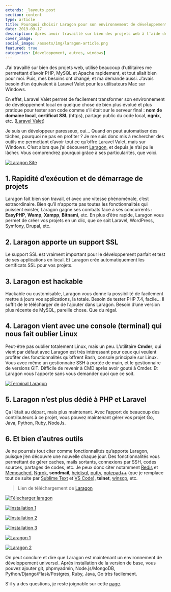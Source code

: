 ```yaml
---
extends: _layouts.post
section: content
type: article
title: Pourquoi choisir Laragon pour son environnement de développement local
date: 2019-09-17
description: Après avoir travaillé sur bien des projets web à l’aide des plusieurs utilitaires pour environnement de développement local, je vous présente Laragon, un utilitaire presque complet et très utile, et vous présente aussi quelques-unes de ses fonctionnalités
cover_image: 
social_image: /assets/img/laragon-article.png
featured: true
categories: [developpement, autres, windows]
---
```


J’ai travaillé sur bien des projets web, utilisé beaucoup d’utilitaires me permettant d’avoir PHP, MySQL et Apache rapidement, et tout allait bien pour moi. Puis, mes besoins ont changé, et ma demande aussi. J’avais besoin d’un équivalent à Laravel Valet pour les utilisateurs Mac sur Windows.

En effet, Laravel Valet permet de facilement transformer son environnement de développement local en quelque chose de bien plus évolué et plus pratique pour tester son code comme s’il était sur le serveur final : **nom de domaine local**, **certificat SSL** (https), partage public du code local, **ngnix**, etc. ([Laravel Valet](https://laravel.com/docs/6.x/valet))

Je suis un développeur paresseux, oui… Quand on peut automatiser des tâches, pourquoi ne pas en profiter ? Je me suis donc mis à rechercher des outils me permettant d’avoir tout ce qu’offre Laravel Valet, mais sur Windows. C’est alors que j’ai découvert [Laragon](https://laragon.org), et depuis je n’ai pu le lâcher. Vous comprendrez pourquoi grâce à ses particularités, que voici.

[![Laragon Site](/assets/img/laragon-site.png)](/assets/img/laragon-site.png)

## 1. Rapidité d’exécution et de démarrage de projets

Laragon fait bien son travail, et avec une vitesse phénoménale, c’est extraordinaire. Bien qu’il n’apporte pas toutes les fonctionnalités qui puissent exister, Laragon gagne ses combats face à ses concurrents : **EasyPHP**, **Wamp**, **Xampp**, **Bitnami**, etc. En plus d’être rapide, Laragon vous permet de créer vos projets en un clic, que ce soit Laravel, WordPress, Symfony, Drupal, etc.

## 2. Laragon apporte un support SSL

Le support SSL est vraiment important pour le développement parfait et test de ses applications en local. Et Laragon crée automatiquement les certificats SSL pour vos projets.

## 3. Laragon est hackable

Hackable ou customisable, Laragon vous donne la possibilité de facilement mettre à jours vos applications, la totale. Besoin de tester PHP 7.4, facile… Il suffit de le télécharger de de l’ajouter dans Laragon. Besoin d’une version plus récente de MySQL, pareille chose. Que du régal.

## 4. Laragon vient avec une console (terminal) qui nous fait oublier Linux

<div>
	<ins class="adsbygoogle"
	    style="display:block"
	    data-ad-client="ca-pub-9554638137229612"
	    data-ad-slot="9573950571"
	    data-ad-format="auto"
	    data-full-width-responsive="true"></ins>
	<script>
	    (adsbygoogle = window.adsbygoogle || []).push({});
	</script>
</div>

Peut-être pas oublier totalement Linux, mais un peu. L’utilitaire **Cmder**, qui vient par défaut avec Laragon est très intéressant pour ceux qui veulent profiter des fonctionnalités qu’offrent Bash, console principale sur Linux. Vous avec même un gestionnaire SSH à portée de main, et le gestionnaire de versions GIT. Difficile de revenir à CMD après avoir gouté à Cmder. Et Laragon vous l’apporte sans vous demander quoi que ce soit.

[![Terminal Laragon](/assets/img/laragon-terminal.png)](/assets/img/laragon-terminal.png)

## 5.	Laragon n’est plus dédié à PHP et Laravel

Ça l’était au départ, mais plus maintenant. Avec l’apport de beaucoup des contributeurs à ce projet, vous pouvez maintenant gérer vos projet Go, Java, Python, Ruby, NodeJs.

## 6.	Et bien d’autres outils

Je ne pourrais tout citer comme fonctionnalités qu’apporte Laragon, puisque j’en découvre une nouvelle chaque jour. Des fonctionnalités vous permettant de gérer caches, mails sortants, connexions par SSH, codes sources, partages de codes, etc. Je peux donc citer notamment [Redis](https://redis.io/) et [Memcached](https://memcached.org/), [Ngrok](https://ngrok.com/), **sendmail**, [heidisql](https://www.heidisql.com/), [putty](https://www.putty.org/), [notepad++](https://notepad-plus-plus.org/fr/) (que je remplace tout de suite par [Sublime Text](https://www.sublimetext.com/3) et [VS Code](https://code.visualstudio.com/)), **telnet**, [winscp](https://winscp.net/), etc.

> Lien de téléchargement de [Laragon](https://laragon.org/download/)

[![Télecharger laragon](/assets/img/laragon-download.png)](/assets/img/laragon-download.png)

[![Installation 1](/assets/img/installation-1.png)](/assets/img/installation-1.png)

[![Installation 2](/assets/img/installation-2.png)](/assets/img/installation-2.png)

<div>
	<ins class="adsbygoogle"
	    style="display:block"
	    data-ad-client="ca-pub-9554638137229612"
	    data-ad-slot="9573950571"
	    data-ad-format="auto"
	    data-full-width-responsive="true"></ins>
	<script>
	    (adsbygoogle = window.adsbygoogle || []).push({});
	</script>
</div>

[![Installation 3](/assets/img/installation-3.png)](/assets/img/installation-3.png)

[![Laragon 1](/assets/img/laragon-1.png)](/assets/img/laragon-1.png)

[![Laragon 2](/assets/img/laragon-2.png)](/assets/img/laragon-2.png)

On peut conclure et dire que Laragon est maintenant un environnement de développement universel. Après installation de la version de base, vous pouvez ajouter git, phpmyadmin, Node.js/MongoDB, Python/Django/Flask/Postgres, Ruby, Java, Go très facilement.

S'il y a des questions, je reste joignable sur cette [page](/contact/).
